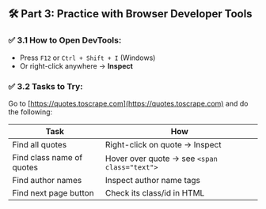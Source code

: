 ## 🛠️ Part 3: Practice with Browser Developer Tools

### ✅ 3.1 How to Open DevTools:

* Press `F12` or `Ctrl + Shift + I` (Windows)
* Or right-click anywhere → **Inspect**

### ✅ 3.2 Tasks to Try:

Go to [https://quotes.toscrape.com](https://quotes.toscrape.com) and do the following:

| Task                      | How                                          |
| ------------------------- | -------------------------------------------- |
| Find all quotes           | Right-click on quote → Inspect               |
| Find class name of quotes | Hover over quote → see `<span class="text">` |
| Find author names         | Inspect author name tags                     |
| Find next page button     | Check its class/id in HTML                   |
